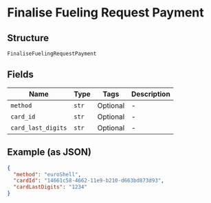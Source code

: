 
# Finalise Fueling Request Payment

## Structure

`FinaliseFuelingRequestPayment`

## Fields

| Name | Type | Tags | Description |
|  --- | --- | --- | --- |
| `method` | `str` | Optional | - |
| `card_id` | `str` | Optional | - |
| `card_last_digits` | `str` | Optional | - |

## Example (as JSON)

```json
{
  "method": "euroShell",
  "cardId": "14661c58-4662-11e9-b210-d663bd873d93",
  "cardLastDigits": "1234"
}
```

